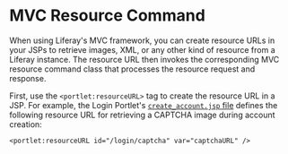 # MVC Resource Command

When using Liferay's MVC framework, you can create resource URLs in your JSPs to 
retrieve images, XML, or any other kind of resource from a Liferay instance. The 
resource URL then invokes the corresponding MVC resource command class that 
processes the resource request and response. 

First, use the `<portlet:resourceURL>` tag to create the resource URL in a JSP. 
For example, the Login Portlet's 
[`create_account.jsp` file](https://github.com/liferay/liferay-portal/blob/master/modules/apps/foundation/login/login-web/src/main/resources/META-INF/resources/create_account.jsp) 
defines the following resource URL for retrieving a CAPTCHA image during account 
creation: 

    <portlet:resourceURL id="/login/captcha" var="captchaURL" />


